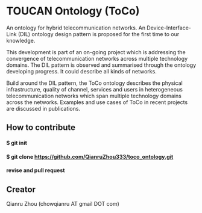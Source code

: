 # TOUCAN Ontology (ToCo)
An ontology for hybrid telecommunication networks. An Device-Interface-Link (DIL) ontology design pattern is proposed for the first time to our knowledge. 

This development is part of an on-going project which is addressing the convergence of telecommunication networks across multiple technology domains. 
The DIL pattern is observed and summarised through the ontology developing progress. It could describe all kinds of networks. 

Build around the DIL pattern, the ToCo ontology describes the physical infrastructure, quality of channel, services and users in heterogeneous telecommunication networks which span multiple technology domains across the networks. Examples and use cases of ToCo in recent projects are discussed in publications.

## How to contribute 
####  $ git init
####  $ git clone https://github.com/QianruZhou333/toco_ontology.git
####  revise and pull request
  
## Creator
 Qianru Zhou (chowqianru AT gmail DOT com)
